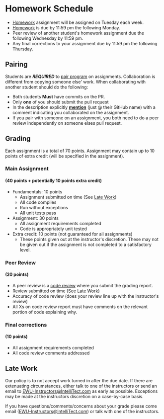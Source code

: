 # Homework Schedule #

* [Homework](Homework-Assignments.md) assignment will be assigned on Tuesday each week.
* [Homework](Homework-Assignments.md) is due by 11:59 pm the following Monday.
* Peer review of another student's homework assignment due the following Wednesday by 11:59 pm.
* Any final corrections to your assignment due by 11:59 pm the following Thursday.

## Pairing ##

Students are ***REQUIRED*** to [pair program](https://en.wikipedia.org/wiki/Pair_programming) on assignments. Collaboration is different from copying someone else' work. When collaborating with another student should do the following:

* Both students **Must** have commits on the PR.
* Only **one** of you should submit the pull request
* In the description explicitly **[mention](https://blog.github.com/2011-03-23-mention-somebody-they-re-notified/)** (just @ their GitHub name) with a comment indicating you collaborated on the assignment.
* If you pair with someone on an assignment, you both need to do a peer review independently on someone elses pull request.

## Grading ##

Each assignment is a total of 70 points. Assignment may contain up to 10 points of extra credit (will be specified in the assignment).

### Main Assignment ###

#### (40 points + potentially 10 points extra credit) ####

* Fundamentals: 10 points
  * Assignment submitted on time (See [Late Work](#Late-Work))
  * All code compiles
  * Run without exceptions
  * All unit tests pass
* Assignment: 30 points
  * All assignment requirements completed
  * Code is appropriately unit tested
* Extra credit: 10 points (not guaranteed for all assignments)
  * These points given out at the instructor's discretion. These may not be given out if the assignment is not completed to a satisfactory level.

### Peer Review ###

#### (20 points) ####

* A peer review is a [code review](Homework-Assignments.md#Peer-Review) where you submit the grading report.
* Review submitted on time (See [Late Work](#Late-Work))
* Accuracy of code review (does your review line up with the instructor's review)
* All Xs on code review report must have comments on the relevant portion of code explaining why.

### Final corrections ###

#### (10 points) ####

* All assignment requirements completed
* All code review comments addressed

## Late Work ##

Our policy is to not accept work turned in after the due date. If there are extenuating circumstances, either talk to one of the instructors or send an email to EWU-Instructors@IntelliTect.com as early as possible. Exceptions may be made at the instructors discretion on a case-by-case basis.

If you have questions/comments/concerns about your grade please come email (<EWU-Instructors@IntelliTect.com>) or talk with one of the instructors.
